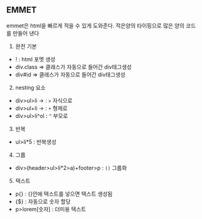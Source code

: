 ## EMMET
emmet은 html을 빠르게 적을 수 있게 도와준다. 적은양의 타이핑으로 많은 양의 코드를 만들어 낸다

1. 완전 기본
- ! : html 포멧 생성
- div.class => 클래스가 자동으로 들어간 div태그생성
- div#id => 클래스가 자동으로 들어간 div태그생성

2. nesting 요소
- div>ul>li -> : `>` 자식으로
- div>ul+li -> : `+` 형제로
- div>ul>li^ol : `^` 부모로

3. 반복   
- ul>li*5 : 반복생성

4. 그룹
- div>(header>ul>li*2>a)+footer>p : `()` 그룹화  

5. 택스트
- p{} : {}안에 택스트를 넣으면 택스트 생성됨
- {$} : 자동으로 숫자 할당
- p>lorem[숫자] : 더미용 텍스트 


